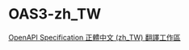# OAS3-zh_TW

[OpenAPI Specification 正體中文 (zh_TW) 翻譯工作區](https://github.com/aPiHi/OAS3-zh_TW/wiki/Home-of-OAS3-zh_TW)
